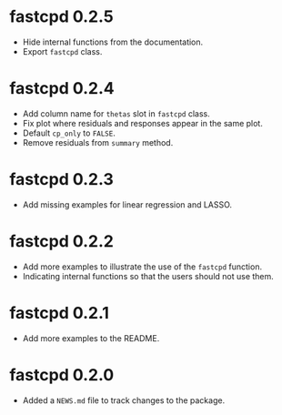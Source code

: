 # fastcpd 0.2.5

* Hide internal functions from the documentation.
* Export `fastcpd` class.

# fastcpd 0.2.4

* Add column name for `thetas` slot in `fastcpd` class.
* Fix plot where residuals and responses appear in the same plot.
* Default `cp_only` to `FALSE`.
* Remove residuals from `summary` method.

# fastcpd 0.2.3

* Add missing examples for linear regression and LASSO.

# fastcpd 0.2.2

* Add more examples to illustrate the use of the `fastcpd` function.
* Indicating internal functions so that the users should not use them.

# fastcpd 0.2.1

* Add more examples to the README.

# fastcpd 0.2.0

* Added a `NEWS.md` file to track changes to the package.
